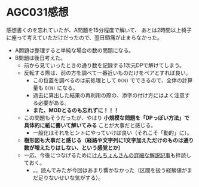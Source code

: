 # AGC031感想

感想書くのを忘れていたが、A問題を15分程度で解いて、
あとは2時間以上椅子に座って考えていただけだったので、翌日頭痛が止まらなかった。

- A問題は整理すると単純な場合の数の問題になる。
- B問題は後日考えた。
  - 前から見ていったときの通り数を記録する1次元DPで解けてしまう。
  - 反転する際は、前の方を調べて一番近いものだけをペアとすれば良い。
    - この位置を調べるのは前処理として `O(N)` でできるので、全体の計算量も `O(N)` になる。
    - 過去に算出した結果の再利用の際の、添字の付け方にはよく注意する必要がある。
    - **また、MODとるのも忘れずに！！！**
  - この問題もそうだったが、やはり **小規模な問題を「DPっぽい方法」で具体的に紙に書いて解いてみる** ことが大事だと感じる。
    - 一般化はそれをヒントにやっていけば良い（それこそ「動的」に）。
  - **樹形図も大事だと感じる（経路や文字列に1文字加えただけのものは通り数が増えたりはしない、という感覚とか）**
  - 一応、今後につなげるために[けんちょんさんの詳細な解説記事](http://drken1215.hatenablog.com/entry/2019/03/17/130800)も拝読しておく。
    - 。。読んでみたが今回はあまり響かなかった（区間を扱う経験値がまだ足りないせいな気がする）。
